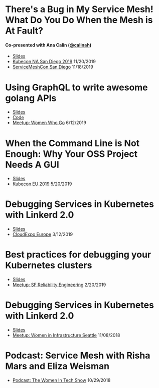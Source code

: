 # There's a Bug in My Service Mesh! What Do You Do When the Mesh is At Fault?
#### Co-presented with Ana Calin ([@calinah](https://github.com/calinah))
* [Slides](/bug-in-my-mesh/slides.pdf)
* [Kubecon NA San Diego 2019](https://kccncna19.sched.com/event/UaZB)
11/20/2019
* [ServiceMeshCon San Diego](https://events19.linuxfoundation.org/events/kubecon-cloudnativecon-north-america-2019/co-located-events/)
11/18/2019

# Using GraphQL to write awesome golang APIs
* [Slides](/wwg-graphql/slides.pdf)
* [Code](https://github.com/rmars/emojivoto)
* [Meetup: Women Who Go](https://www.meetup.com/Women-Who-Go/events/260654660/)
6/12/2019

# When the Command Line is Not Enough: Why Your OSS Project Needs A GUI
* [Slides](/why-your-project-needs-a-gui/slides.pdf)
* [Kubecon EU 2019](https://kccnceu19.sched.com/event/MPfz/lightning-talk-when-the-command-line-is-not-enough-why-your-oss-project-needs-a-gui-risha-mars-buoyant)
5/20/2019

# Debugging Services in Kubernetes with Linkerd 2.0
* [Slides](/debugging-services-with-linkerd/cloud-expo.pdf)
* [CloudExpo Europe](https://www.cloudexpoeurope.com/)
3/12/2019

# Best practices for debugging your Kubernetes clusters
* [Slides](/best-practices-debugging-k8s/debugging-k8s-clusters.pdf)
* [Meetup: SF Reliability Engineering](https://www.meetup.com/San-Francisco-Reliability-Engineering/events/258400485)
2/20/2019

# Debugging Services in Kubernetes with Linkerd 2.0
* [Slides](/debugging-services-with-linkerd/debugging_services_in_kubernetes_with_linkerd_2.0.pdf)
* [Meetup: Women in Infrastructure Seattle](https://www.meetup.com/Women-in-Infrastructure-Seattle-Chapter/events/255790869/)
11/08/2018

# Podcast: Service Mesh with Risha Mars and Eliza Weisman
* [Podcast: The Women In Tech Show](https://thewomenintechshow.com/2018/10/29/service-mesh-with-risha-mars-and-eliza-weisman/)
10/29/2018
